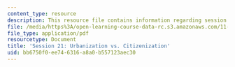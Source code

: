 ```yaml
---
content_type: resource
description: This resource file contains information regarding session 21.
file: /media/https%3A/open-learning-course-data-rc.s3.amazonaws.com/11-s945-urbanizing-china-a-reflective-dialogue-fall-2013/bb6750f0ee746316a8a0b557123aec30_MIT11_S945F13_Session21.pdf
file_type: application/pdf
resourcetype: Document
title: 'Session 21: Urbanization vs. Citizenization'
uid: bb6750f0-ee74-6316-a8a0-b557123aec30
---
```

